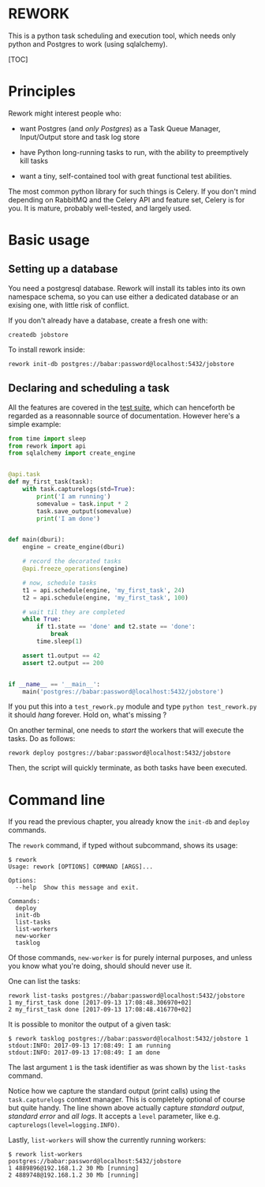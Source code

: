 REWORK
========

This is a python task scheduling and execution tool, which needs only
python and Postgres to work (using sqlalchemy).

[TOC]


# Principles

Rework might interest people who:

* want Postgres (and *only Postgres*) as a Task Queue Manager,
  Input/Output store and task log store

* have Python long-running tasks to run, with the ability to
  preemptively kill tasks

* want a tiny, self-contained tool with great functional test
  abilities.

The most common python library for such things is Celery. If you don't
mind depending on RabbitMQ and the Celery API and feature set, Celery
is for you. It is mature, probably well-tested, and largely used.


# Basic usage

## Setting up a database

You need a postgresql database. Rework will install its tables into
its own namespace schema, so you can use either a dedicated database
or an exising one, with little risk of conflict.

If you don't already have a database, create a fresh one with:

```shell
createdb jobstore
```

To install rework inside:

```shell
rework init-db postgres://babar:password@localhost:5432/jobstore
```


## Declaring and scheduling a task

All the features are covered in the [test suite][1], which can
henceforth be regarded as a reasonnable source of
documentation. However here's a simple example:

```python
from time import sleep
from rework import api
from sqlalchemy import create_engine


@api.task
def my_first_task(task):
    with task.capturelogs(std=True):
        print('I am running')
        somevalue = task.input * 2
        task.save_output(somevalue)
        print('I am done')


def main(dburi):
    engine = create_engine(dburi)

    # record the decorated tasks
    @api.freeze_operations(engine)

    # now, schedule tasks
    t1 = api.schedule(engine, 'my_first_task', 24)
    t2 = api.schedule(engine, 'my_first_task', 100)

    # wait til they are completed
    while True:
        if t1.state == 'done' and t2.state == 'done':
            break
        time.sleep(1)

    assert t1.output == 42
    assert t2.output == 200


if __name__ == '__main__':
    main('postgres://babar:password@localhost:5432/jobstore')
```

If you put this into a `test_rework.py` module and type `python
test_rework.py` it should *hang* forever. Hold on, what's missing ?

On another terminal, one needs to *start* the workers that will
execute the tasks. Do as follows:

```shell
rework deploy postgres://babar:password@localhost:5432/jobstore
```

Then, the script will quickly terminate, as both tasks have been
executed.


# Command line

If you read the previous chapter, you already know the `init-db` and
`deploy` commands.

The `rework` command, if typed without subcommand, shows its usage:

```shell
$ rework
Usage: rework [OPTIONS] COMMAND [ARGS]...

Options:
  --help  Show this message and exit.

Commands:
  deploy
  init-db
  list-tasks
  list-workers
  new-worker
  tasklog
```

Of those commands, `new-worker` is for purely internal purposes, and
unless you know what you're doing, should should never use it.

One can list the tasks:

```shell
rework list-tasks postgres://babar:password@localhost:5432/jobstore
1 my_first_task done [2017-09-13 17:08:48.306970+02]
2 my_first_task done [2017-09-13 17:08:48.416770+02]
```

It is possible to monitor the output of a given task:

```shell
$ rework tasklog postgres://babar:password@localhost:5432/jobstore 1
stdout:INFO: 2017-09-13 17:08:49: I am running
stdout:INFO: 2017-09-13 17:08:49: I am done
```

The last argument `1` is the task identifier as was shown by the
`list-tasks` command.

Notice how we capture the standard output (print calls) using the
`task.capturelogs` context manager. This is completely optional of
course but quite handy. The line shown above actually capture
*standard output*, *standard error* and *all logs*. It accepts a
`level` parameter, like e.g. `capturelogs(level=logging.INFO)`.

Lastly, `list-workers` will show the currently running workers:

```shell
$ rework list-workers postgres://babar:password@localhost:5432/jobstore
1 4889896@192.168.1.2 30 Mb [running]
2 4889748@192.168.1.2 30 Mb [running]
```

[1]: https://bitbucket.org/pythonian/rework/src/default/test/test_monitor.py?fileviewer=file-view-default
